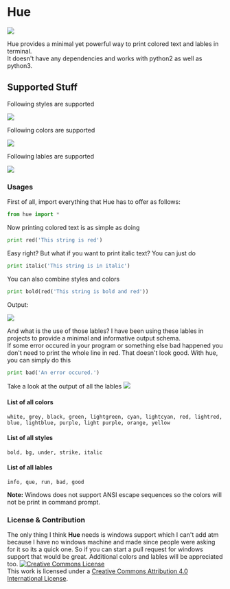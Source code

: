 # Hue
<img src='https://i.imgur.com/coACsyQ.png' />

Hue provides a minimal yet powerful way to print colored text and lables in terminal.</br>
It doesn't have any dependencies and works with python2 as well as python3.

## Supported Stuff

Following styles are supported

<img src='https://i.imgur.com/899ZtQy.png' />

Following colors are supported

<img src='https://i.imgur.com/9tWvPkD.png' />

Following lables are supported

<img src='https://i.imgur.com/dpJxqT2.png' />

### Usages
First of all, import everything that Hue has to offer as follows:
```python
from hue import *
```
Now printing colored text is as simple as doing
```python
print red('This string is red')
```
Easy right?
But what if you want to print italic text?
You can just do
```python
print italic('This string is in italic')
```
You can also combine styles and colors
```python
print bold(red('This string is bold and red'))
```
Output:

<img src='https://i.imgur.com/Lo7ZyHq.png' />

And what is the use of those lables?</b>
I have been using these lables in projects to provide a minimal and informative output schema.</br>
If some error occured in your program or something else bad happened you don't need to print the whole line in red. That doesn't look good. With hue, you can simply do this
```python
print bad('An error occured.')
```
Take a look at the output of all the lables
<img src='https://i.imgur.com/zJ7ZgUi.png' />

#### List of all colors
```
white, grey, black, green, lightgreen, cyan, lightcyan, red, lightred,
blue, lightblue, purple, light purple, orange, yellow
```
#### List of all styles
```
bold, bg, under, strike, italic
```

#### List of all lables
```
info, que, run, bad, good
```

<b>Note:</b> Windows does not support ANSI escape sequences so the colors will not be print in command prompt.

### License & Contribution
The only thing I think <b>Hue</b> needs is windows support which I can't add atm because I have no windows machine and made since people were asking for it so its a quick one. So if you can start a pull request for windows support that would be great. Additional colors and lables will be appreciated too.
<a rel="license" href="http://creativecommons.org/licenses/by/4.0/"><img alt="Creative Commons License" style="border-width:0" src="https://i.creativecommons.org/l/by/4.0/80x15.png" /></a><br />This work is licensed under a <a rel="license" href="http://creativecommons.org/licenses/by/4.0/">Creative Commons Attribution 4.0 International License</a>.
